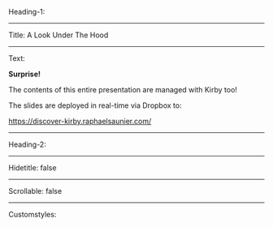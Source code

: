 Heading-1: 

----

Title: A Look Under The Hood

----

Text: 

**Surprise!**

The contents of this entire presentation are managed with Kirby too!

The slides are deployed in real-time via Dropbox to: 

https://discover-kirby.raphaelsaunier.com/

----

Heading-2: 

----

Hidetitle: false

----

Scrollable: false

----

Customstyles: 
